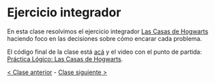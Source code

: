 # Ejercicio integrador

En esta clase resolvimos el ejercicio integrador [Las Casas de Hogwarts](https://docs.google.com/document/d/e/2PACX-1vR9SBhz2J3lmqcMXOBs1BzSt7N1YWPoIuubAmQxPIOcnbn5Ow9REYt4NXQzOwXXiUaEQ4hfHNEt3_C7/pub) haciendo foco en las decisiones sobre cómo encarar cada problema.

El código final de la clase está [acá](https://github.com/pdep-mit/practica-logico-casas-de-hogwarts/tree/solucion-final/src) y el video con el punto de partida: [Práctica Lógico: Las Casas de Hogwarts](https://www.youtube.com/watch?v=FysNBkzJQ8o&ab_channel=ParadigmasdeProgramaci%C3%B3n-Mi%C3%A9rcolesTarde).

[< Clase anterior](https://github.com/pdep-mit/bitacora-de-clase/blob/master/clase-15.md) - [Clase siguiente >](https://github.com/pdep-mit/bitacora-de-clase/blob/master/clase-16b.md)
